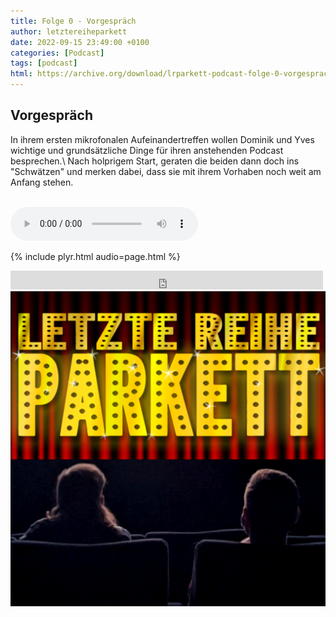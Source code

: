 ```yaml
---
title: Folge 0 - Vorgespräch
author: letztereiheparkett
date: 2022-09-15 23:49:00 +0100
categories: [Podcast]
tags: [podcast]
html: https://archive.org/download/lrparkett-podcast-folge-0-vorgesprach/LRParkett%20Podcast%20Folge%200%20-%20Vorgespr%C3%A4ch.mp3
---
```


## Vorgespräch

In ihrem ersten mikrofonalen Aufeinandertreffen wollen Dominik und Yves wichtige und grundsätzliche Dinge für ihren anstehenden Podcast besprechen.\\
Nach holprigem Start, geraten die beiden dann doch ins "Schwätzen" und merken dabei, dass sie mit ihrem Vorhaben noch weit am Anfang stehen.
<br>
<br>

 <audio controls>
  <source src="https://archive.org/download/lrparkett-podcast-folge-0-vorgesprach/LRParkett%20Podcast%20Folge%200%20-%20Vorgespr%C3%A4ch.mp3" type="audio/mpeg">
</audio> 

{% include plyr.html audio=page.html %}

<div class="container">
	<audio crossorigin playsinline>
		<source src="https://archive.org/download/lrparkett-podcast-folge-0-vorgesprach/LRParkett%20Podcast%20Folge%200%20-%20Vorgespr%C3%A4ch.mp3" type="audio/mpeg">
	</audio>
</div>

<iframe src="https://archive.org/embed/lrparkett-podcast-folge-0-vorgesprach/LRParkett%20Podcast%20Folge%200%20-%20Vorgespr%C3%A4ch.mp3" width="500" height="30" frameborder="0" webkitallowfullscreen="true" mozallowfullscreen="true" allowfullscreen></iframe>

<img src="/assets/img/postings/posting000.png" alt="Podcast Cover">